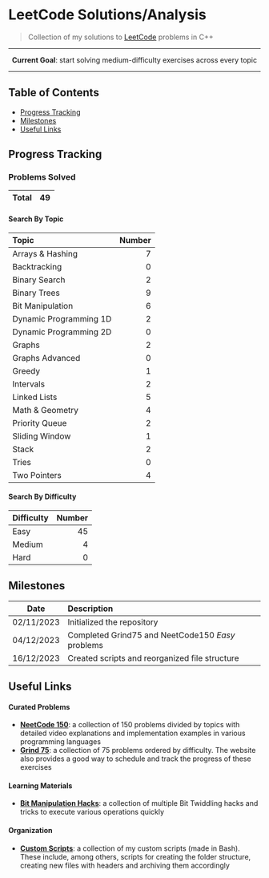 # LeetCode Solutions/Analysis

> Collection of my solutions to [LeetCode](https://leetcode.com/racoelhosilva) problems in C++

---
<p align="center"> <strong>Current Goal</strong>: start solving medium-difficulty exercises across every topic<p>  

---

## Table of Contents
  - [Progress Tracking](#progress-tracking)
  - [Milestones](#milestones)
  - [Useful Links](#useful-links)

## Progress Tracking

### Problems Solved

| Total | 49 |
|:---:|:---:|

#### Search By Topic

| Topic | Number |
|:---|---:|
| Arrays & Hashing | 7 |
| Backtracking | 0 |
| Binary Search | 2 |
| Binary Trees | 9 |
| Bit Manipulation | 6 |
| Dynamic Programming 1D | 2 |
| Dynamic Programming 2D | 0 |
| Graphs | 2 |
| Graphs Advanced | 0 |
| Greedy | 1 |
| Intervals | 2 |
| Linked Lists | 5 |
| Math & Geometry | 4 |
| Priority Queue | 2 |
| Sliding Window | 1 |
| Stack | 2 |
| Tries | 0 |
| Two Pointers | 4 |

#### Search By Difficulty

| Difficulty | Number |
|:---|---:|
| Easy | 45 |
| Medium | 4 |
| Hard | 0 |

## Milestones

| Date | Description |
|:------:|:-------------|
| 02/11/2023 | Initialized the repository |
| 04/12/2023 | Completed Grind75 and NeetCode150 _Easy_ problems |
| 16/12/2023 | Created scripts and reorganized file structure |

## Useful Links

#### Curated Problems

- **[NeetCode 150](https://neetcode.io/practice)**: a collection of 150 problems divided by topics with detailed video explanations and implementation examples in various programming languages
- **[Grind 75](https://www.techinterviewhandbook.org/grind75?weeks=28&hours=40)**: a collection of 75 problems ordered by difficulty. The website also provides a good way to schedule and track the progress of these exercises

#### Learning Materials

- **[Bit Manipulation Hacks](http://graphics.stanford.edu/~seander/bithacks.html)**: a collection of multiple Bit Twiddling hacks and tricks to execute various operations quickly

#### Organization

- **[Custom Scripts](https://github.com/racoelhosilva/scripts)**: a collection of my custom scripts (made in Bash). These include, among others, scripts for creating the folder structure, creating new files with headers and archiving them accordingly
